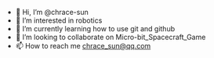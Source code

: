 - 👋 Hi, I’m @chrace-sun
- 👀 I’m interested in robotics
- 🌱 I’m currently learning how to use git and github
- 💞️ I’m looking to collaborate on Micro-bit_Spacecraft_Game
- 📫 How to reach me chrace_sun@qq.com

<!---
chrace-sun/chrace-sun is a ✨ special ✨ repository because its `README.md` (this file) appears on your GitHub profile.
You can click the Preview link to take a look at your changes.
--->
